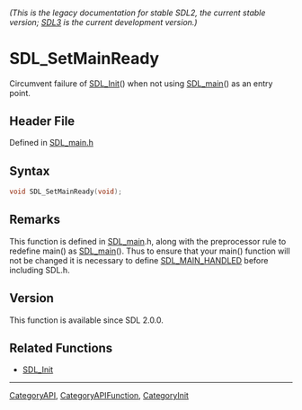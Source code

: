 ###### (This is the legacy documentation for stable SDL2, the current stable version; [SDL3](https://wiki.libsdl.org/SDL3/) is the current development version.)
# SDL_SetMainReady

Circumvent failure of [SDL_Init](SDL_Init)() when not using [SDL_main](SDL_main)() as an entry point.

## Header File

Defined in [SDL_main.h](https://github.com/libsdl-org/SDL/blob/SDL2/include/SDL_main.h)

## Syntax

```c
void SDL_SetMainReady(void);

```

## Remarks

This function is defined in [SDL_main](SDL_main).h, along with the
preprocessor rule to redefine main() as [SDL_main](SDL_main)(). Thus to
ensure that your main() function will not be changed it is necessary to
define [SDL_MAIN_HANDLED](SDL_MAIN_HANDLED) before including SDL.h.

## Version

This function is available since SDL 2.0.0.

## Related Functions

* [SDL_Init](SDL_Init)

----
[CategoryAPI](CategoryAPI), [CategoryAPIFunction](CategoryAPIFunction), [CategoryInit](CategoryInit)


